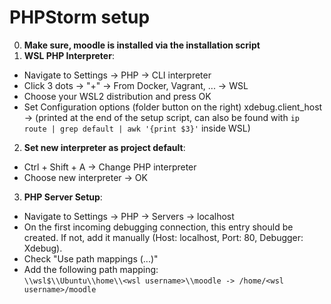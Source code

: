 # PHPStorm setup
0. **Make sure, moodle is installed via the installation script**
1. **WSL PHP Interpreter**:
- Navigate to Settings -> PHP -> CLI interpreter
- Click 3 dots -> "+" -> From Docker, Vagrant, ... -> WSL
- Choose your WSL2 distribution and press OK
- Set Configuration options (folder button on the right) xdebug.client_host -> <ip of WSL default gateway> (printed at
  the end of the setup script, can also be found with `ip route | grep default | awk '{print $3}'` inside WSL)

2. **Set new interpreter as project default**:
- Ctrl + Shift + A -> Change PHP interpreter
- Choose new interpreter -> OK

3. **PHP Server Setup**:
- Navigate to Settings -> PHP -> Servers -> localhost
- On the first incoming debugging connection, this entry should be created. If not, add it manually (Host: localhost, Port: 80, Debugger: Xdebug).
- Check "Use path mappings (...)"
- Add the following path mapping:  
  `\\wsl$\\Ubuntu\\home\\<wsl username>\\moodle -> /home/<wsl username>/moodle`